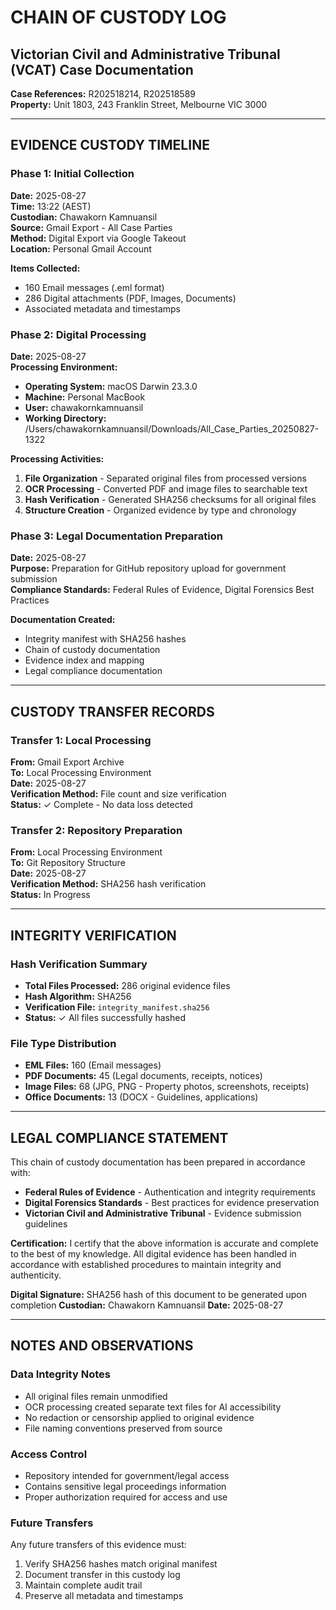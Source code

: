 # CHAIN OF CUSTODY LOG
## Victorian Civil and Administrative Tribunal (VCAT) Case Documentation
**Case References:** R202518214, R202518589  
**Property:** Unit 1803, 243 Franklin Street, Melbourne VIC 3000

---

## EVIDENCE CUSTODY TIMELINE

### Phase 1: Initial Collection
**Date:** 2025-08-27  
**Time:** 13:22 (AEST)  
**Custodian:** Chawakorn Kamnuansil  
**Source:** Gmail Export - All Case Parties  
**Method:** Digital Export via Google Takeout  
**Location:** Personal Gmail Account  

**Items Collected:**
- 160 Email messages (.eml format)
- 286 Digital attachments (PDF, Images, Documents)
- Associated metadata and timestamps

### Phase 2: Digital Processing
**Date:** 2025-08-27  
**Processing Environment:**
- **Operating System:** macOS Darwin 23.3.0
- **Machine:** Personal MacBook
- **User:** chawakornkamnuansil
- **Working Directory:** /Users/chawakornkamnuansil/Downloads/All_Case_Parties_20250827-1322

**Processing Activities:**
1. **File Organization** - Separated original files from processed versions
2. **OCR Processing** - Converted PDF and image files to searchable text
3. **Hash Verification** - Generated SHA256 checksums for all original files
4. **Structure Creation** - Organized evidence by type and chronology

### Phase 3: Legal Documentation Preparation
**Date:** 2025-08-27  
**Purpose:** Preparation for GitHub repository upload for government submission  
**Compliance Standards:** Federal Rules of Evidence, Digital Forensics Best Practices

**Documentation Created:**
- Integrity manifest with SHA256 hashes
- Chain of custody documentation
- Evidence index and mapping
- Legal compliance documentation

---

## CUSTODY TRANSFER RECORDS

### Transfer 1: Local Processing
**From:** Gmail Export Archive  
**To:** Local Processing Environment  
**Date:** 2025-08-27  
**Verification Method:** File count and size verification  
**Status:** ✓ Complete - No data loss detected

### Transfer 2: Repository Preparation
**From:** Local Processing Environment  
**To:** Git Repository Structure  
**Date:** 2025-08-27  
**Verification Method:** SHA256 hash verification  
**Status:** In Progress

---

## INTEGRITY VERIFICATION

### Hash Verification Summary
- **Total Files Processed:** 286 original evidence files
- **Hash Algorithm:** SHA256
- **Verification File:** `integrity_manifest.sha256`
- **Status:** ✓ All files successfully hashed

### File Type Distribution
- **EML Files:** 160 (Email messages)
- **PDF Documents:** 45 (Legal documents, receipts, notices)
- **Image Files:** 68 (JPG, PNG - Property photos, screenshots, receipts)
- **Office Documents:** 13 (DOCX - Guidelines, applications)

---

## LEGAL COMPLIANCE STATEMENT

This chain of custody documentation has been prepared in accordance with:
- **Federal Rules of Evidence** - Authentication and integrity requirements
- **Digital Forensics Standards** - Best practices for evidence preservation
- **Victorian Civil and Administrative Tribunal** - Evidence submission guidelines

**Certification:**
I certify that the above information is accurate and complete to the best of my knowledge. All digital evidence has been handled in accordance with established procedures to maintain integrity and authenticity.

**Digital Signature:** SHA256 hash of this document to be generated upon completion
**Custodian:** Chawakorn Kamnuansil
**Date:** 2025-08-27

---

## NOTES AND OBSERVATIONS

### Data Integrity Notes
- All original files remain unmodified
- OCR processing created separate text files for AI accessibility
- No redaction or censorship applied to original evidence
- File naming conventions preserved from source

### Access Control
- Repository intended for government/legal access
- Contains sensitive legal proceedings information
- Proper authorization required for access and use

### Future Transfers
Any future transfers of this evidence must:
1. Verify SHA256 hashes match original manifest
2. Document transfer in this custody log
3. Maintain complete audit trail
4. Preserve all metadata and timestamps